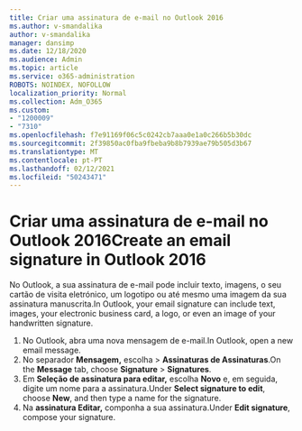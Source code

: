 ```yaml
---
title: Criar uma assinatura de e-mail no Outlook 2016
ms.author: v-smandalika
author: v-smandalika
manager: dansimp
ms.date: 12/18/2020
ms.audience: Admin
ms.topic: article
ms.service: o365-administration
ROBOTS: NOINDEX, NOFOLLOW
localization_priority: Normal
ms.collection: Adm_O365
ms.custom:
- "1200009"
- "7310"
ms.openlocfilehash: f7e91169f06c5c0242cb7aaa0e1a0c266b5b30dc
ms.sourcegitcommit: 2f39850ac0fba9fbeba9b8b7939ae79b505d3b67
ms.translationtype: MT
ms.contentlocale: pt-PT
ms.lasthandoff: 02/12/2021
ms.locfileid: "50243471"
---
```

# <a name="create-an-email-signature-in-outlook-2016"></a><span data-ttu-id="c87e4-102">Criar uma assinatura de e-mail no Outlook 2016</span><span class="sxs-lookup"><span data-stu-id="c87e4-102">Create an email signature in Outlook 2016</span></span>

<span data-ttu-id="c87e4-103">No Outlook, a sua assinatura de e-mail pode incluir texto, imagens, o seu cartão de visita eletrónico, um logotipo ou até mesmo uma imagem da sua assinatura manuscrita.</span><span class="sxs-lookup"><span data-stu-id="c87e4-103">In Outlook, your email signature can include text, images, your electronic business card, a logo, or even an image of your handwritten signature.</span></span>

1. <span data-ttu-id="c87e4-104">No Outlook, abra uma nova mensagem de e-mail.</span><span class="sxs-lookup"><span data-stu-id="c87e4-104">In Outlook, open a new email message.</span></span>
2. <span data-ttu-id="c87e4-105">No separador **Mensagem,** escolha   >  **Assinaturas de Assinaturas**.</span><span class="sxs-lookup"><span data-stu-id="c87e4-105">On the **Message** tab, choose **Signature** > **Signatures**.</span></span>
3. <span data-ttu-id="c87e4-106">Em **Seleção de assinatura para editar,** escolha **Novo** e, em seguida, digite um nome para a assinatura.</span><span class="sxs-lookup"><span data-stu-id="c87e4-106">Under **Select signature to edit**, choose **New**, and then type a name for the signature.</span></span>
4. <span data-ttu-id="c87e4-107">Na **assinatura Editar,** componha a sua assinatura.</span><span class="sxs-lookup"><span data-stu-id="c87e4-107">Under **Edit signature**, compose your signature.</span></span>
